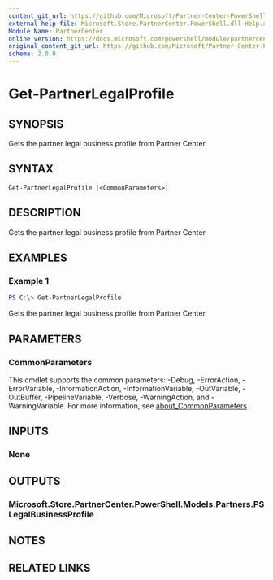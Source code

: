 ```yaml
---
content_git_url: https://github.com/Microsoft/Partner-Center-PowerShell/blob/master/docs/help/Get-PartnerLegalProfile.md
external help file: Microsoft.Store.PartnerCenter.PowerShell.dll-Help.xml
Module Name: PartnerCenter
online version: https://docs.microsoft.com/powershell/module/partnercenter/Get-PartnerLegalProfile
original_content_git_url: https://github.com/Microsoft/Partner-Center-PowerShell/blob/master/docs/help/Get-PartnerLegalProfile.md
schema: 2.0.0
---
```


# Get-PartnerLegalProfile

## SYNOPSIS
Gets the partner legal business profile from Partner Center.

## SYNTAX

```
Get-PartnerLegalProfile [<CommonParameters>]
```

## DESCRIPTION
Gets the partner legal business profile from Partner Center.

## EXAMPLES

### Example 1
```powershell
PS C:\> Get-PartnerLegalProfile
```

Gets the partner legal business profile from Partner Center.

## PARAMETERS

### CommonParameters
This cmdlet supports the common parameters: -Debug, -ErrorAction, -ErrorVariable, -InformationAction, -InformationVariable, -OutVariable, -OutBuffer, -PipelineVariable, -Verbose, -WarningAction, and -WarningVariable. For more information, see [about_CommonParameters](http://go.microsoft.com/fwlink/?LinkID=113216).

## INPUTS

### None

## OUTPUTS

### Microsoft.Store.PartnerCenter.PowerShell.Models.Partners.PSLegalBusinessProfile

## NOTES

## RELATED LINKS
